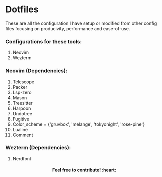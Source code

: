# Dotfiles

These are all the configuration I have setup or modified from other config files focusing on producivity, performance and ease-of-use.
&nbsp;

### Configurations for these tools:
1. Neovim
2. Wezterm
&nbsp;

### Neovim (Dependencies):
1. Telescope
2. Packer
3. Lsp-zero
4. Mason
5. Treesitter
6. Harpoon
7. Undotree
8. Fugitive
9. Color_scheme = {'gruvbox', 'melange', 'tokyonight', 'rose-pine'}
10. Lualine
11. Comment

### Wezterm (Dependencies):
1. Nerdfont
&nbsp;

<div align="center"><h4>Feel free to contribute! :heart:</h4></div>
